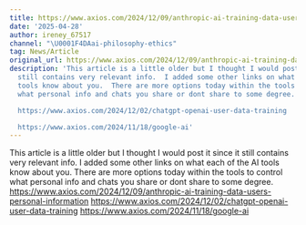 ```yaml
---
title: https://www.axios.com/2024/12/09/anthropic-ai-training-data-users-personal-information
date: '2025-04-28'
author: ireney_67517
channel: "\U0001F4DAai-philosophy-ethics"
tag: News/Article
original_url: https://www.axios.com/2024/12/09/anthropic-ai-training-data-users-personal-information
description: 'This article is a little older but I thought I would post it since it
  still contains very relevant info.  I added some other links on what each of the  AI
  tools know about you.  There are more options today within the tools to control
  what personal info and chats you share or dont share to some degree. https://www.axios.com/2024/12/09/anthropic-ai-training-data-users-personal-information

  https://www.axios.com/2024/12/02/chatgpt-openai-user-data-training

  https://www.axios.com/2024/11/18/google-ai'
---
```


This article is a little older but I thought I would post it since it still contains very relevant info.  I added some other links on what each of the  AI tools know about you.  There are more options today within the tools to control what personal info and chats you share or dont share to some degree. https://www.axios.com/2024/12/09/anthropic-ai-training-data-users-personal-information
https://www.axios.com/2024/12/02/chatgpt-openai-user-data-training
https://www.axios.com/2024/11/18/google-ai